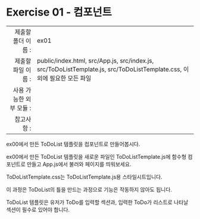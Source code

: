 # Exercise 01 - 컴포넌트

|                      |                    |
| --------------------:| ------------------ |
|   제출할 폴더 이름 :     |  ex01              |
|   제출할 파일 이름 :     |  public/index.html, src/App.js, src/index.js, src/ToDoListTemplate.js, src/ToDoListTemplate.css, 이 외에 필요한 모든 파일           |
|   사용 가능한 외부 모듈 : |                 |
|   참고사항 :           |                  |

ex00에서 만든 ToDoList 템플릿을 컴포넌트로 만들어봅시다.

ex00에서 만든 ToDoList 템플릿을 새로운 파일인 ToDoListTemplate.js에 함수형 컴포넌트로 만들고 App.js에서 불러와 페이지를 띄워보세요.

ToDoListTemplate.css는 ToDoListTemplate.js용 스타일시트입니다.

이 과정은 ToDoList의 틀을 만드는 과정으로 기능은 작동하지 않아도 됩니다.

ToDoList 템플릿은 유저가 ToDo를 입력할 섹션과, 입력한 ToDo가 리스트로 나타날 섹션이 필수로 있어야 합니다.
